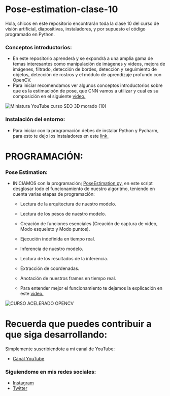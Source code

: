 # Pose-estimation-clase-10
Hola, chicos en este repositorio encontrarán toda la clase 10 del curso de visión artificial, diapositivas, instaladores, y por supuesto el código programado en Python.

### Conceptos introductorios:
- En este repositorio aprenderá y se expondrá a una amplia gama de temas interesantes como manipulación de imágenes y videos, mejora de imágenes, filtrado, detección de bordes, detección y seguimiento de objetos, detección de rostros y el módulo de aprendizaje profundo con OpenCV.
- Para iniciar recomendamos ver algunos conceptos introductorios sobre que es la estimacioón de pose, que CNN vamos a utilizar y cual es su composición en el siguiente [video.](https://youtu.be/mEKa4OSOQlM)


![Miniatura YouTube curso SEO 3D morado (10)](https://user-images.githubusercontent.com/85022752/235786650-56994c54-cf7f-46a4-bbe9-e8868c45fcb8.jpg)


### Instalación del entorno:
- Para iniciar con la programación debes de instalar Python y Pycharm, para esto te dejo los instaladores en este [link.](https://drive.google.com/drive/folders/1QY4yvfdcG3BObTwtHJSdWfW-vPyKMiNS?usp=share_link)

# PROGRAMACIÓN:

### Pose Estimation:
- INICIAMOS con la programación; [PoseEstimation.py,](https://github.com/AprendeIngenia/Pose-estimation-clase-10/blob/27594dd11e76570c3f75296a87ed869893dff07f/PoseEstimation.py) en este script desglosar todo el funcionamiento de nuestro algoritmo, teniendo en cuenta varias etapas de programación:
  - Lectura de la arquitectura de nuestro modelo.
  - Lectura de los pesos de nuestro modelo.
  - Creación de funciones esenciales (Creación de captura de video, Modo esqueleto y Modo puntos).
  - Ejecución indefinida en tiempo real.
  - Inferencia de nuestro modelo.
  - Lectura de los resultados de la inferencia.
  - Extracción de coordenadas.
  - Anotación de nuestros frames en tiempo real.
 
 
  - Para entender mejor el funcionamiento te dejamos la explicación en este [video.](https://youtu.be/mEKa4OSOQlM)


![CURSO ACELERADO OPENCV](https://user-images.githubusercontent.com/85022752/235787426-5444e78f-ebb9-460b-8155-5b1e843adc9e.jpg)


# Recuerda que puedes contribuir a que siga desarrollando:
Simplemente suscribiendote a mi canal de YouTube:
- [Canal YouTube](https://www.youtube.com/channel/UCzwHEOCbsZLjfELperJ6VeQ/videos)

### Siguiendome en mis redes sociales: 
- [Instagram](https://www.instagram.com/santiagsanchezr/)
- [Twitter](https://twitter.com/SantiagSanchezR)
